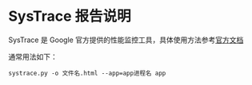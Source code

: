 SysTrace 报告说明
=======
SysTrace 是 Google 官方提供的性能监控工具，具体使用方法参考[官方文档](https://developer.android.google.cn/studio/command-line/systrace)

通常用法如下：
```shell
systrace.py -o 文件名.html --app=app进程名 app
```